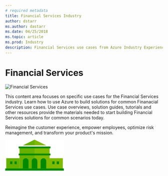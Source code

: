 ```yaml
---
# required metadata
title: Financial Services Industry
author: dstarr
ms.author: dastarr
ms.date: 04/25/2018
ms.topic: article
ms.prod: Industry
description: Financial Services use cases from Azure Industry Experiences
---
```

# Financial Services

![Financial Services](/azure/financial/assets/index-assets/financial-services.svg)

This content area focuses on specific use cases for the Financial Services industry. Learn how to use Azure to build solutions for common Finanacial Services use cases. Use case overviews, solution guides, tutorials and other resources provide the materials needed to start building Financial Services solutions for common scenarios today.

Reimagine the customer experience, empower employees, optimize risk management, and transform your product's mission.

![Financial Services](./assets/index-assets/financial-services.svg)